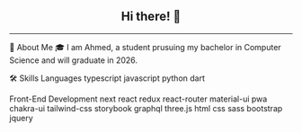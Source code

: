 <h2 align="center">
  Hi there! 👋
</h2>
<hr>
🚀 About Me
🎓 I am Ahmed, a student prusuing my bachelor in Computer Science and will graduate in 2026.

🛠️ Skills
Languages
typescript javascript python dart

Front-End Development
next react redux react-router material-ui pwa chakra-ui tailwind-css storybook graphql three.js html css sass bootstrap jquery
